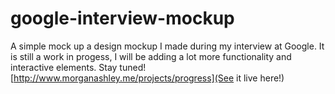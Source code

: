 # google-interview-mockup

A simple mock up a design mockup I made during my interview at Google. It is still a work in progess, I will be adding a lot more functionality and interactive elements. Stay tuned!
[http://www.morganashley.me/projects/progress](See it live here!)
